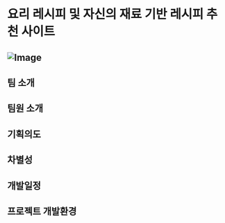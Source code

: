 # 요리 레시피 및 자신의 재료 기반 레시피 추천 사이트
![Image](https://github.com/user-attachments/assets/df3175f3-8ee2-4eea-9679-c8249d6695a5)
----------------------------------------------------
## 팀 소개

## 팀원 소개


## 기획의도

## 차별성

## 개발일정


## 프로젝트 개발환경
